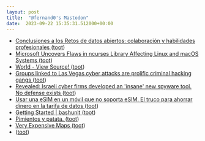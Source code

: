 ```yaml
---
layout: post
title:  "@fernand0's Mastodon"
date:  2023-09-22 15:35:31.512000+00:00
---
```

*  [Conclusiones a los Retos de datos abiertos: colaboración y habilidades profesionales ](https://opendata.aragon.es/-/retos-conclusiones-grupos-trabajo-datos-abiertos-202) ([toot](https://mastodon.social/@fernand0/111109533303235232))
*  [Microsoft Uncovers Flaws in ncurses Library Affecting Linux and macOS Systems ](https://thehackernews.com/2023/09/microsoft-uncovers-flaws-in-ncurses.htm) ([toot](https://mastodon.social/@fernand0/111109203514199357))
*  [World - View Source! ](https://aem1k.com/world) ([toot](https://mastodon.social/@fernand0/111108988977483817))
*  [Groups linked to Las Vegas cyber attacks are prolific criminal hacking gangs ](https://cyberscoop.com/las-vegas-mgm-caesars-cyber-attack) ([toot](https://mastodon.social/@fernand0/111108763756723589))
*  [Revealed: Israeli cyber firms developed an &#39;insane&#39; new spyware tool. No defense exists  ](https://www.haaretz.com/israel-news/2023-09-14/ty-article-magazine/.highlight/revealed-israeli-cyber-firms-developed-an-insane-new-spyware-tool-no-defense-exists/0000018a-93cb-de77-a98f-ffdf2fb60000) ([toot](https://mastodon.social/@fernand0/111108640408749266))
*  [Usar una eSIM en un móvil que no soporta eSIM. El truco para ahorrar dinero en la tarifa de datos ](https://www.xataka.com/componentes/usar-esim-movil-que-no-soporta-esim-truco-para-ahorrar-dinero-tarifa-dato) ([toot](https://mastodon.social/@fernand0/111108318834708175))
*  [Getting Started \| bashunit ](https://bashunit.typeddevs.com/getting-started.htm) ([toot](https://mastodon.social/@fernand0/111108108793639352))
*  [Pimientos y patata. ](https://avecesunafoto.wordpress.com/2023/09/22/pimientos-y-patata) ([toot](https://mastodon.social/@fernand0/111107942507544490))
*  [Very Expensive Maps ](https://flowingdata.com/2023/09/13/very-expensive-maps) ([toot](https://mastodon.social/@fernand0/111107866478586647))
*  [ ](https://mastodon.social/users/fernand0/statuses/111107784721604578/activity) ([toot](https://mastodon.social/users/fernand0/statuses/111107784721604578/activity))
